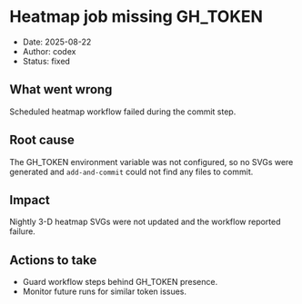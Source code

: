 # Heatmap job missing GH_TOKEN

- Date: 2025-08-22
- Author: codex
- Status: fixed

## What went wrong
Scheduled heatmap workflow failed during the commit step.

## Root cause
The GH_TOKEN environment variable was not configured, so no SVGs were generated and `add-and-commit` could not find any files to commit.

## Impact
Nightly 3-D heatmap SVGs were not updated and the workflow reported failure.

## Actions to take
- Guard workflow steps behind GH_TOKEN presence.
- Monitor future runs for similar token issues.
